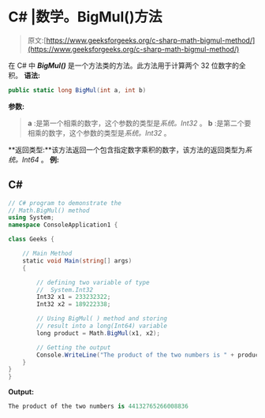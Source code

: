 # C# |数学。BigMul()方法

> 原文:[https://www.geeksforgeeks.org/c-sharp-math-bigmul-method/](https://www.geeksforgeeks.org/c-sharp-math-bigmul-method/)

在 C# 中 ***BigMul()*** 是一个方法类的方法。此方法用于计算两个 32 位数字的全积。
**语法:**

```cs
public static long BigMul(int a, int b)
```

**参数:**

> **a** :是第一个相乘的数字，这个参数的类型是*系统。Int32* 。
> **b** :是第二个要相乘的数字，这个参数的类型是*系统。Int32* 。

**返回类型:**该方法返回一个包含指定数字乘积的数字，该方法的返回类型为*系统。Int64* 。
**例:**

## C#

```cs
// C# program to demonstrate the 
// Math.BigMul() method
using System;
namespace ConsoleApplication1 {

class Geeks {

    // Main Method
    static void Main(string[] args)
    {

        // defining two variable of type
        //  System.Int32
        Int32 x1 = 233232322;
        Int32 x2 = 189222338;

        // Using BigMul( ) method and storing 
        // result into a long(Int64) variable
        long product = Math.BigMul(x1, x2);

        // Getting the output
        Console.WriteLine("The product of the two numbers is " + product);
    }
}
}
```

**Output:** 

```cs
The product of the two numbers is 44132765266008836
```